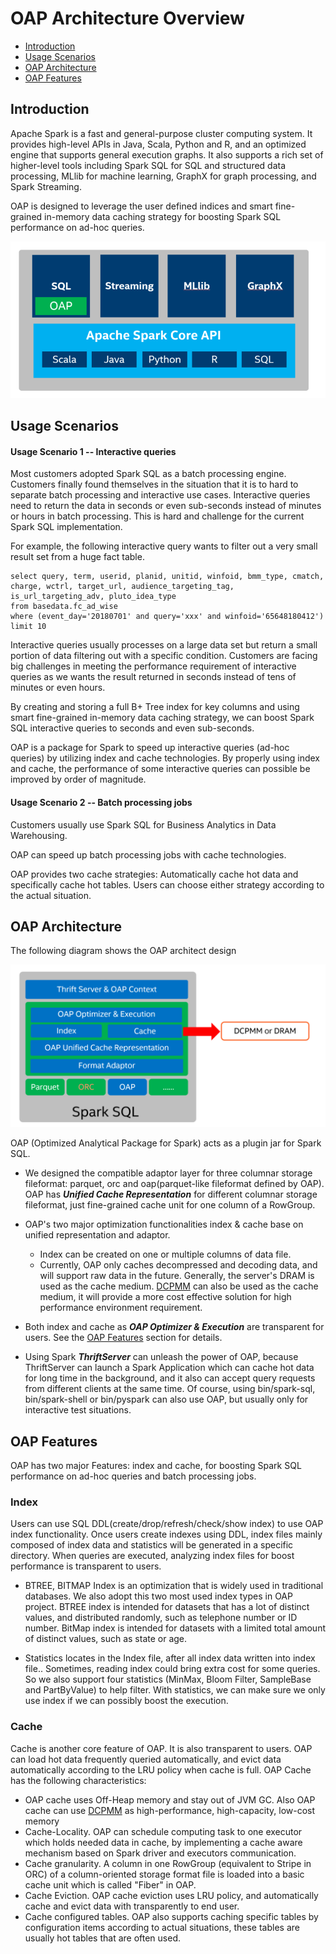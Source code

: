 # OAP Architecture Overview


* [Introduction](#introduction)
* [Usage Scenarios](#Usage-Scenarios)
* [OAP Architecture](#oap-architecture)
* [OAP Features](#oap-Features)



## Introduction

Apache Spark is a fast and general-purpose cluster computing system. It provides high-level APIs in Java, Scala, Python and R, and an optimized engine that supports general execution graphs. It also supports a rich set of higher-level tools including Spark SQL for SQL and structured data processing, MLlib for machine learning, GraphX for graph processing, and Spark Streaming.

OAP is designed to leverage the user defined indices and smart fine-grained in-memory data caching strategy for boosting Spark SQL performance on ad-hoc queries.


![OAP-INTRODUCTION](./image/OAP-Introduction.PNG)

## Usage Scenarios

#### Usage Scenario 1 -- Interactive queries

Most customers adopted Spark SQL as a batch processing engine. Customers finally found themselves in the situation that it is to hard to separate batch processing and interactive use cases. Interactive queries need to return the data in seconds or even sub-seconds instead of minutes or hours in batch processing. This is hard and challenge for the current Spark SQL implementation.

For example, the following interactive query wants to filter out a very small result set from a huge fact table.

```
select query, term, userid, planid, unitid, winfoid, bmm_type, cmatch, charge, wctrl, target_url, audience_targeting_tag, is_url_targeting_adv, pluto_idea_type
from basedata.fc_ad_wise
where (event_day='20180701' and query='xxx' and winfoid='65648180412')
limit 10
```

Interactive queries usually processes on a large data set but return a small portion of data filtering out with a specific condition. Customers are facing big challenges in meeting the performance requirement of interactive queries as we wants the result returned in seconds instead of tens of minutes or even hours. 

By creating and storing a full B+ Tree index for key columns and using smart fine-grained in-memory data caching strategy, we can boost Spark SQL interactive queries to seconds and even sub-seconds.

OAP is a package for Spark to speed up interactive queries (ad-hoc queries) by utilizing index and cache technologies. By properly using index and cache, the performance of some interactive queries can possible be improved by order of magnitude.

#### Usage Scenario 2 -- Batch processing jobs 

Customers usually use Spark SQL for Business Analytics in Data Warehousing.

OAP can speed up batch processing jobs with cache technologies. 

OAP provides two cache strategies: Automatically cache hot data and specifically cache hot tables. Users can choose either strategy according to the actual situation.


## OAP Architecture


The following diagram shows the OAP architect design 

![OAP-ARCHITECTURE](./image/OAP-Architecture.PNG)

OAP (Optimized Analytical Package for Spark) acts as a plugin jar for Spark SQL.
- We designed the compatible adaptor layer for three columnar storage fileformat: parquet, orc and oap(parquet-like fileformat defined by OAP). OAP has ***Unified Cache Representation*** for different columnar storage fileformat, just fine-grained cache unit for one column of a RowGroup.

- OAP's two major optimization functionalities index & cache base on unified representation and adaptor. 
   - Index can be created on one or multiple columns of data file. 
    - Currently, OAP only caches decompressed and decoding data, and will support raw data in the future. Generally, the server's DRAM is used as the cache medium. [DCPMM](https://www.intel.com/content/www/us/en/architecture-and-technology/optane-dc-persistent-memory.html) can also be used as the cache medium, it will provide a more cost effective solution for high performance environment requirement.

- Both index and cache as ***OAP Optimizer & Execution*** are transparent for users. See the [OAP Features](#OAP-Features) section for details.

- Using Spark ***ThriftServer*** can unleash the power of OAP, because ThriftServer can launch a Spark Application which can cache hot data for long time in the background, and it also can accept query requests from different clients at the same time. Of course, using bin/spark-sql, bin/spark-shell or bin/pyspark can also use OAP, but usually only for interactive test situations.


## OAP Features

OAP has two major Features:  index and cache, for boosting Spark SQL performance on ad-hoc queries and batch processing jobs.


### Index 

Users can use SQL DDL(create/drop/refresh/check/show index) to use OAP index functionality.
Once users create indexes using DDL, index files mainly composed of index data and statistics will be generated in a specific directory. 
When queries are executed, analyzing index files for boost performance is transparent to users.

- BTREE, BITMAP Index is an optimization that is widely used in traditional databases. We also adopt this two most used index types in OAP project. BTREE index is intended for datasets that has a lot of distinct values, and distributed randomly, such as telephone number or ID number. BitMap index is intended for datasets with a limited total amount of distinct values, such as state or age.

- Statistics locates in the Index file, after all index data written into index file.. Sometimes, reading index could bring extra cost for some queries. So we also support four statistics (MinMax, Bloom Filter, SampleBase and PartByValue) to help filter. With statistics, we can make sure we only use index if we can possibly boost the execution.


### Cache

Cache is another core feature of OAP. It is also transparent to users. OAP can load hot data frequently queried automatically, and evict data automatically according to the LRU policy when cache is full.
OAP Cache has the following characteristics:

- OAP cache uses Off-Heap memory and stay out of JVM GC. Also OAP cache can use [DCPMM](https://www.intel.com/content/www/us/en/architecture-and-technology/optane-dc-persistent-memory.html) as high-performance, high-capacity, low-cost memory
- Cache-Locality. OAP can schedule computing task to one executor which holds needed data in cache, by implementing a cache aware mechanism based on Spark driver and executors communication.
- Cache granularity. A column in one RowGroup (equivalent to Stripe in ORC) of a column-oriented storage format file is loaded into a basic cache unit which is called "Fiber" in OAP.
- Cache Eviction. OAP cache eviction uses LRU policy, and automatically cache and evict data with transparently to end user.
- Cache configured tables. OAP also supports caching specific tables by configuration items according to actual situations, these tables are usually hot tables that are often used.






